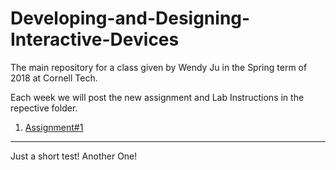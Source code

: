 # Developing-and-Designing-Interactive-Devices
The main repository for a class given by Wendy Ju in the Spring term of 2018 at Cornell Tech.

Each week we will post the new assignment and Lab Instructions in the repective folder.

1. [Assignment#1](https://github.com/FAR-Lab/Developing-and-Designing-Interactive-Devices/tree/master/Assignment%231)


---
Just a short test!
Another One!

